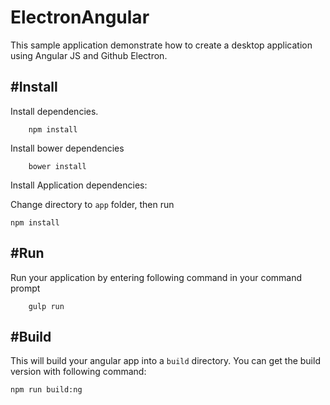 # ElectronAngular

This sample application demonstrate how to create a desktop application using Angular JS and Github Electron.



#Install
--- 

Install dependencies.

```
	npm install
```

Install bower dependencies 

```
	bower install
```

Install Application dependencies:

Change directory to ```app``` folder, then run

```
npm install
```


#Run 
---

Run your application by entering following command in your command prompt

```
	gulp run
```

#Build
---

This will build your angular app into a ```build``` directory. You can get the build version with following command:

```
npm run build:ng
```


